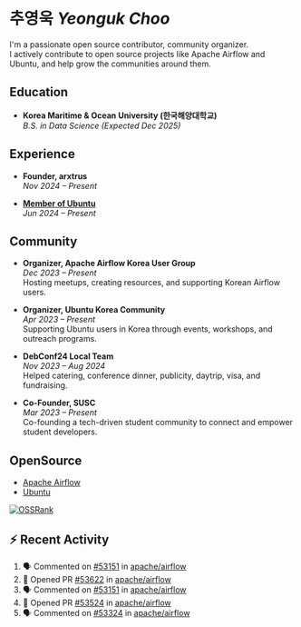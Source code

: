 # 추영욱 *Yeonguk Choo*

I'm a passionate open source contributor, community organizer.  
I actively contribute to open source projects like Apache Airflow and Ubuntu, and help grow the communities around them.  

## Education

- **Korea Maritime & Ocean University (한국해양대학교)**  
  *B.S. in Data Science (Expected Dec 2025)*  

## Experience
- **Founder, arxtrus**  
  _Nov 2024 – Present_  

- **[Member of Ubuntu](https://launchpad.net/~ubuntumembers)**  
  _Jun 2024 – Present_  


## Community

- **Organizer, Apache Airflow Korea User Group**  
  _Dec 2023 – Present_  
  Hosting meetups, creating resources, and supporting Korean Airflow users.

- **Organizer, Ubuntu Korea Community**  
  _Apr 2023 – Present_  
  Supporting Ubuntu users in Korea through events, workshops, and outreach programs.

- **DebConf24 Local Team**  
  _Nov 2023 – Aug 2024_  
  Helped catering, conference dinner, publicity, daytrip, visa, and fundraising.

- **Co-Founder, SUSC**  
  _Mar 2023 – Present_  
  Co-founding a tech-driven student community to connect and empower student developers.

## OpenSource
- [Apache Airflow](https://github.com/apache/airflow/pulls?q=is%3Apr+author%3Achoo121600+)
- [Ubuntu](https://launchpad.net/~choo121600)

[![OSSRank](https://ossrank.com/widget/1003272)](https://ossrank.com/c/1003272-yeonguk)


## :zap: Recent Activity
<!--START_SECTION:activity-->
1. 🗣 Commented on [#53151](https://github.com/apache/airflow/pull/53151#issuecomment-3102891528) in [apache/airflow](https://github.com/apache/airflow)
2. 💪 Opened PR [#53622](https://github.com/apache/airflow/pull/53622) in [apache/airflow](https://github.com/apache/airflow)
3. 🗣 Commented on [#53151](https://github.com/apache/airflow/pull/53151#issuecomment-3101168370) in [apache/airflow](https://github.com/apache/airflow)
4. 💪 Opened PR [#53524](https://github.com/apache/airflow/pull/53524) in [apache/airflow](https://github.com/apache/airflow)
5. 🗣 Commented on [#53324](https://github.com/apache/airflow/issues/53324#issuecomment-3091933547) in [apache/airflow](https://github.com/apache/airflow)
<!--END_SECTION:activity-->
